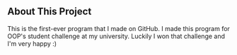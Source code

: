 ## About This Project

This is the first-ever program that I made on GitHub. I made this program for OOP's student challenge at my university. Luckily I won that challenge and I'm very happy :)
